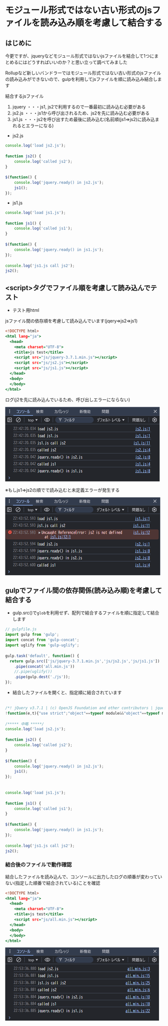 # モジュール形式ではない古い形式のjsファイルを読み込み順を考慮して結合する

## はじめに

今更ですが、jqueryなどモジュール形式ではないjsファイルを結合して1つにまとめるにはどうすればいいのか？と思い立って調べてみました

Rollupなど新しいバンドラーではモジュール形式ではない古い形式のjsファイルの読み込みができないので、gulpを利用してjsファイルを順に読み込み結合します

結合するjsファイル
1. jquery ・・・js1, js2で利用するので一番最初に読み込む必要がある
2. js2.js ・・・js1から呼び出されるため、js2を先に読み込む必要がある
3. js1.js ・・・js2を呼び出すため最後に読み込む(名前順(js1⇒js2)に読み込まれるとエラーになる)

* js2.js

```js:js2.js
console.log('load js2.js');

function js2() {
	console.log('called js2');
}

$(function() {
	console.log('jquery.ready() in js2.js');
	js1();
});

```

* js1.js

```js:js1.js
console.log('load js1.js');

function js1() {
	console.log('called js1');
}

$(function() {
	console.log('jquery.ready() in js1.js');
});

console.log('js1.js call js2');
js2();

```

## &lt;script&gt;タグでファイル順を考慮して読み込んでテスト

* テスト用html

jsファイル間の依存順を考慮して読み込んでいます(jqery⇒js2⇒js1)

```html:index.html
<!DOCTYPE html>
<html lang="ja">
  <head>
    <meta charset="UTF-8">
    <title>js test</title>
    <script src="js/jquery-3.7.1.min.js"></script>
    <script src="js/js2.js"></script>
    <script src="js/js1.js"></script>
  </head>
  <body>
  </body>
</html>
```

ログ(j2を先に読み込んでいるため、呼び出しエラーにならない)

![alt text](./img/image.png)

※もしjs1⇒js2の順でで読み込むと未定義エラーが発生する

![alt text](./img/image-1.png)


## gulpでファイル間の依存関係(読み込み順)を考慮して結合する

* gulp.src()で`glob`を利用せず、配列で結合するファイルを順に指定して結合します

```js:all.min.js
// gulpfile.js
import gulp from 'gulp';
import concat from 'gulp-concat';
import uglify from 'gulp-uglify';

gulp.task('default', function() {
  return gulp.src(['js/jquery-3.7.1.min.js','js/js2.js','js/js1.js'])
    .pipe(concat('all.min.js'))
    //.pipe(uglify())
    .pipe(gulp.dest('./js'));
});

```

* 結合したファイルを開くと、指定順に結合されています

```js:all.min.js

/*! jQuery v3.7.1 | (c) OpenJS Foundation and other contributors | jquery.org/license */
!function(e,t){"use strict";"object"==typeof module&&"object"==typeof module.exports?module.exports=e.document?t(e,!0):function(e){if(!e.document)throw new Error("jQuery requires a window with a document");return t(e)}:t(e)}

/***** 中略 *****/
console.log('load js2.js');

function js2() {
	console.log('called js2');
}

$(function() {
	console.log('jquery.ready() in js2.js');
	js1();
});


console.log('load js1.js');

function js1() {
	console.log('called js1');
}

$(function() {
	console.log('jquery.ready() in js1.js');
});

console.log('js1.js call js2');
js2();

```

### 結合後のファイルで動作確認

結合したファイルを読み込んで、コンソールに出力したログの順番が変わっていない(指定した順番で結合されている)ことを確認

```html:index2.html
<!DOCTYPE html>
<html lang="ja">
  <head>
    <meta charset="UTF-8">
    <title>js test</title>
    <script src="js/all.min.js"></script>
  </head>
  <body>
  </body>
</html>

```

![alt text](./img/image-2.png)
